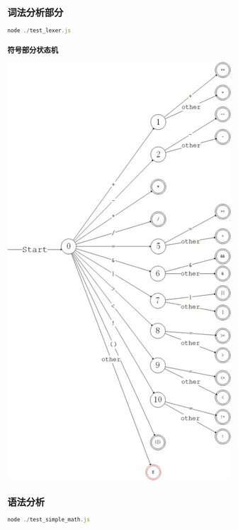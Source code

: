 ## 词法分析部分

``` javascript
node ./test_lexer.js
```


### 符号部分状态机
![image](./img/ops.jpg)

## 语法分析
``` javascript
node ./test_simple_math.js
```


